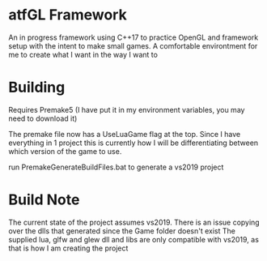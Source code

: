 # atfGL Framework
An in progress framework using C++17 to practice OpenGL and framework setup with the intent to make small games. 
A comfortable environtment for me to create what I want in the way I want to

# Building
Requires Premake5 (I have put it in my environment variables, you may need to download it)

The premake file now has a UseLuaGame flag at the top. Since I have everything in 1 project this is currently how I will be differentiating between which version of the game to use.

run PremakeGenerateBuildFiles.bat to generate a vs2019 project

# Build Note
The current state of the project assumes vs2019. 
There is an issue copying over the dlls that generated since the Game folder doesn't exist
The supplied lua, glfw and glew dll and libs are only compatible with vs2019, as that is how I am creating the project

